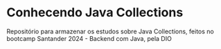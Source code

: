 # Conhecendo Java Collections

Repositório para armazenar os estudos sobre Java Collections, feitos no bootcamp Santander 2024 - Backend com Java, pela DIO
